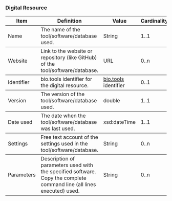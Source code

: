 ### Digital Resource

<table>
    <thead>
        <tr>
            <th>Item</th>
            <th>Definition</th>
            <th>Value</th>
            <th>Cardinality</th>
        </tr>
    </thead>
    <tbody>
        <tr>
            <td>Name</td>
            <td>The name of the tool/software/database used.</td>
            <td>String</td>
            <td>1..1</td>
        </tr>
    </tbody>
    <tbody>
        <tr>
            <td>Website</td>
            <td>Link to the website or repository (like GitHub) of the tool/software/database.</td>
            <td>URL</td>
            <td>0..n</td>
        </tr>
    </tbody>
    <tbody>
        <tr>
            <td>Identifier</td>
            <td>bio.tools identifier for the digital resource.</td>
            <td><a href="https://bio.tools/">bio.tools</a> identifier</td>
            <td>0..1</td>
        </tr>
    </tbody>
    <tbody>
        <tr>
            <td>Version</td>
            <td>The version of the tool/software/database used.</td>
            <td>double</td>
            <td>1..1</td>
        </tr>
    </tbody>
    <tbody>
        <tr>
            <td>Date used</td>
            <td>The date when the tool/software/database was last used.</td>
            <td>xsd:dateTime</td>
            <td>1..1</td>
        </tr>
    </tbody>
    <tbody>
        <tr>
            <td>Settings</td>
            <td>Free text account of the settings used in the tool/software/database.</td>
            <td>String</td>
            <td>0..n</td>
        </tr>
    </tbody>
    <tbody>
        <tr>
            <td>Parameters</td>
            <td>Description of parameters used with the specified software. Copy the complete command line (all lines executed) used.</td>
            <td>String</td>
            <td>0..n</td>
        </tr>
    </tbody>
</table>